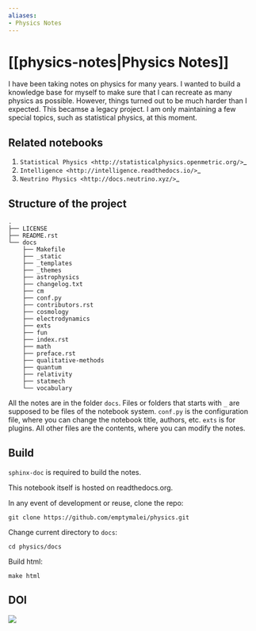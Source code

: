 ```yaml
---
aliases:
- Physics Notes
---
```


# [[physics-notes|Physics Notes]]

I have been taking notes on physics for many years. I wanted to build a knowledge base for myself to make sure that I can recreate as many physics as possible. However, things turned out to be much harder than I expected. This becamse a legacy project. I am only maintaining a few special topics, such as statistical physics, at this moment.


## Related notebooks

1. `Statistical Physics <http://statisticalphysics.openmetric.org/>`_
2. `Intelligence <http://intelligence.readthedocs.io/>`_
4. `Neutrino Physics <http://docs.neutrino.xyz/>`_


## Structure of the project


```
.
├── LICENSE
├── README.rst
└── docs
    ├── Makefile
    ├── _static
    ├── _templates
    ├── _themes
    ├── astrophysics
    ├── changelog.txt
    ├── cm
    ├── conf.py
    ├── contributors.rst
    ├── cosmology
    ├── electrodynamics
    ├── exts
    ├── fun
    ├── index.rst
    ├── math
    ├── preface.rst
    ├── qualitative-methods
    ├── quantum
    ├── relativity
    ├── statmech
    └── vocabulary
```

All the notes are in the folder `docs`. Files or folders that starts with `_` are supposed to be files of the notebook system. `conf.py` is the configuration file, where you can change the notebook title, authors, etc. `exts` is for plugins. All other files are the contents, where you can modify the notes.

## Build

`sphinx-doc` is required to build the notes.

This notebook itself is hosted on readthedocs.org.

In any event of development or reuse, clone the repo:

```
git clone https://github.com/emptymalei/physics.git
```

Change current directory to `docs`:

```
cd physics/docs
```

Build html:

```
make html
```




## DOI


[![](https://zenodo.org/badge/7726/CosmologyTaskForce/PhysicsResearchSurvivalManual.svg)](http://dx.doi.org/10.5281/zenodo.13216)
